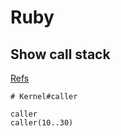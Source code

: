 # Ruby

## Show call stack

[Refs](https://ruby-doc.org/core-2.4.2/Kernel.html#method-i-caller)

```
# Kernel#caller

caller
caller(10..30)
```
